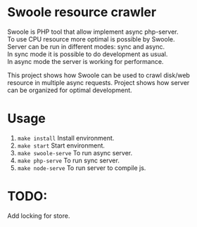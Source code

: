 # Swoole resource crawler

Swoole is PHP tool that allow implement async php-server.  
To use CPU resource more optimal is possible by Swoole.  
Server can be run in different modes: sync and async.  
In sync mode it is possible to do development as usual.  
In async mode the server is working for performance.

This project shows how Swoole can be used to crawl disk/web  
resource in multiple async requests. Project shows how server  
can be organized for optimal development.

# Usage

1. `make install` Install environment.
2. `make start` Start environment.
3. `make swoole-serve` To run async server.
4. `make php-serve` To run sync server.
5. `make node-serve` To run server to compile js.

# TODO:

Add locking for store.